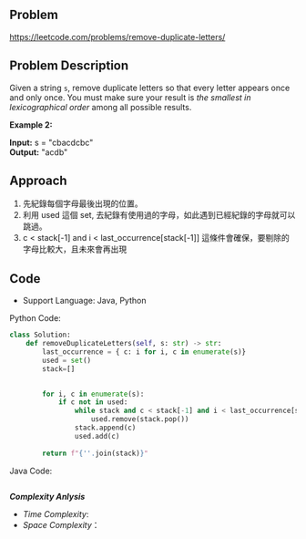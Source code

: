 ## Problem

https://leetcode.com/problems/remove-duplicate-letters/

## Problem Description

Given a string `s`, remove duplicate letters so that every letter appears once and only once. You must make sure your result is 
*the smallest in lexicographical order* among all possible results.

 
**Example 2:**

**Input:** s = "cbacdcbc"  <br>
**Output:** "acdb"



## Approach
1. 先紀錄每個字母最後出現的位置。
2. 利用 used 這個 set, 去紀錄有使用過的字母，如此遇到已經紀錄的字母就可以跳過。
3. c < stack[-1] and i < last_occurrence[stack[-1]]  這條件會確保，要剔除的字母比較大，且未來會再出現

## Code

- Support Language: Java, Python

Python Code:

```py
class Solution:
    def removeDuplicateLetters(self, s: str) -> str:
        last_occurrence = { c: i for i, c in enumerate(s)}
        used = set()
        stack=[]
        

        for i, c in enumerate(s):
            if c not in used:
                while stack and c < stack[-1] and i < last_occurrence[stack[-1]] :
                    used.remove(stack.pop())
                stack.append(c)
                used.add(c)
        
        return f"{''.join(stack)}"
```

Java Code:

```

```

**_Complexity Anlysis_**

- _Time Complexity_: 
- _Space Complexity_：
